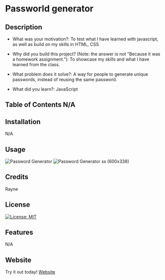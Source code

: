 # Passworld generator 

## Description

- What was your motivation?: To test what I have learned with javascript, as well as build on my skills in HTML, CSS 

- Why did you build this project? (Note: the answer is not "Because it was a homework assignment."): To showcase my skills and what I have learned from the class.

- What problem does it solve?: A way for people to generate unique passwords, instead of reusing the same password.

- What did you learn?: JavaScript 

## Table of Contents N/A

## Installation

N/A

## Usage
![Password Generator](https://github.com/NormallyRayne/Module-2-Challenge/assets/80601826/27b33e5e-8eba-4da4-8e1c-1faaed69943c) 
![Password Generator ss (600x338)](https://github.com/NormallyRayne/Module-2-Challenge/assets/80601826/af5abd05-b378-47ec-8221-305d156a950a)

## Credits
 Rayne

## License

 [![License: MIT](https://img.shields.io/badge/License-MIT-yellow.svg)](https://opensource.org/licenses/MIT)
 
## Features

N/A

## Website
Try it out today! [Website](https://normallyrayne.github.io/Password-Generator/)

